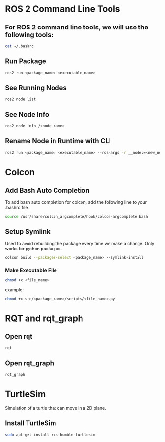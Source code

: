 
# ROS 2 Command Line Tools
## For ROS 2 command line tools, we will use the following tools:
```bash
cat ~/.bashrc
```

## Run Package
```bash
ros2 run <package_name> <executable_name>
```

## See Running Nodes
```bash
ros2 node list
```

## See Node Info
```bash
ros2 node info /<node_name>
```

## Rename Node in Runtime with CLI
```bash
ros2 run <package_name> <executable_name> --ros-args -r __node:=<new_node_name>
```

# Colcon
## Add Bash Auto Completion
To add bash auto completion for colcon, add the following line to your .bashrc file.
```bash
source /usr/share/colcon_argcomplete/hook/colcon-argcomplete.bash
```

## Setup Symlink
Used to avoid rebuilding the package every time we make a change. Only works for python packages.
```bash
colcon build --packages-select <package_name> --symlink-install
```

### Make Executable File
```bash
chmod +x <file_name>
```

example:
```bash
chmod +x src/<package_name>/scripts/<file_name>.py
```

# RQT and rqt_graph
## Open rqt
```bash
rqt
```  

## Open rqt_graph
```bash
rqt_graph
```

# TurtleSim
Simulation of a turtle that can move in a 2D plane.
  
## Install TurtleSim
```bash
sudo apt-get install ros-humble-turtlesim
``` 